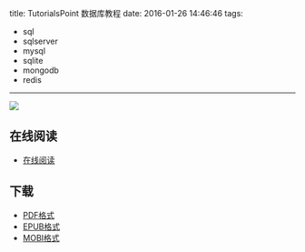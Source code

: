 title: TutorialsPoint 数据库教程
date: 2016-01-26 14:46:46
tags:
  - sql
  - sqlserver
  - mysql
  - sqlite
  - mongodb
  - redis
---

![](https://ek8whxe.cloudimg.io/s/width/226/https://www.gitbook.com/cover/book/wizardforcel/tutorialspoint-db.jpg?build=1452495789786&v=12.0.4)

<!--more-->

## 在线阅读 ##

+ [在线阅读](https://www.gitbook.com/book/wizardforcel/tutorialspoint-db/details)

## 下载 ##

+ [PDF格式](https://www.gitbook.com/download/pdf/book/wizardforcel/tutorialspoint-db)
+ [EPUB格式](https://www.gitbook.com/download/epub/book/wizardforcel/tutorialspoint-db)
+ [MOBI格式](https://www.gitbook.com/download/mobi/book/wizardforcel/tutorialspoint-db)
